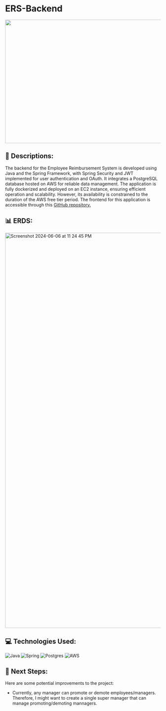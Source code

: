 # ERS-Backend

<div id="header" align="center">

  <img src="https://i.imgur.com/6nyVG2z.png" width="800" height="400">

</div>

## :pencil: Descriptions:

The backend for the Employee Reimbursement System is developed using Java and the Spring Framework, with Spring Security and JWT implemented for user authentication and OAuth. It integrates a PostgreSQL database hosted on AWS for reliable data management. The application is fully dockerized and deployed on an EC2 instance, ensuring efficient operation and scalability. However, its availability is constrained to the duration of the AWS free tier period. The frontend for this application is accessible through this [GitHub repository.](https://github.com/Debiddo618/ERS-Frontend)

## 📊 ERDS:

<img width="1280" alt="Screenshot 2024-06-06 at 11 24 45 PM" src="https://i.imgur.com/lUz3qrh.png">

## :computer: Technologies Used:

![Java](https://img.shields.io/badge/Java-ED8B00?style=for-the-badge&logo=openjdk&logoColor=white)
![Spring](https://img.shields.io/badge/Spring-6DB33F?style=for-the-badge&logo=spring&logoColor=white)
![Postgres](https://img.shields.io/badge/PostgreSQL-316192?style=for-the-badge&logo=postgresql&logoColor=white)
![AWS](https://img.shields.io/badge/Amazon_AWS-232F3E?style=for-the-badge&logo=amazon-aws&logoColor=white)

## :satellite: Next Steps:

Here are some potential improvements to the project:

- Currently, any manager can promote or demote employees/managers. Therefore, I might want to create a single super manager that can manage promoting/demoting mannagers.
